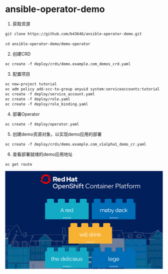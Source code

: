 # ansible-operator-demo

1. 获取资源

```
git clone https://github.com/b43646/ansible-operator-demo.git

cd ansible-operator-demo/demo-operator
```

2. 创建CRD

```
oc create -f deploy/crds/demo.example.com_demos_crd.yaml
```

3. 配置项目

```
oc new-project tutorial
oc adm policy add-scc-to-group anyuid system:serviceaccounts:tutorial
oc create -f deploy/service_account.yaml
oc create -f deploy/role.yaml
oc create -f deploy/role_binding.yaml
```

4. 部署Operator

```
oc create -f deploy/operator.yaml
```

5. 创建demo资源对象，以实现demo应用的部署

```
oc create -f deploy/crds/demo.example.com_v1alpha1_demo_cr.yaml
```

6. 查看部署就绪的demo应用地址

```
oc get route
```

![Image of Yaktocat](https://github.com/b43646/ansible-operator-demo/blob/master/webapp.png)
